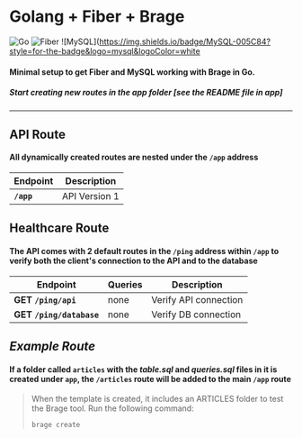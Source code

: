 # **Golang + Fiber + Brage**

![Go](https://img.shields.io/badge/Go-00ADD8?style=for-the-badge&logo=go&logoColor=white) ![Fiber](https://img.shields.io/badge/Fiber-000000?style=for-the-badge) ![MySQL](https://img.shields.io/badge/MySQL-005C84?style=for-the-badge&logo=mysql&logoColor=white

#### Minimal setup to get Fiber and MySQL working with Brage in Go.

##### Start creating new routes in the **_app_** folder [see the README file in app]

---

## API Route

#### All dynamically created routes are nested under the `/app` address

| Endpoint   | Description   |
| ---------- | ------------- |
| **`/app`** | API Version 1 |

## Healthcare Route

#### The API comes with 2 default routes in the `/ping` address within `/app` to verify both the client's connection to the API and to the database

| Endpoint                 | Queries | Description           |
| ------------------------ | ------- | --------------------- |
| **GET `/ping/api`**      | none    | Verify API connection |
| **GET `/ping/database`** | none    | Verify DB connection  |

## _Example Route_

#### If a folder called `articles` with the _table.sql_ and _queries.sql_ files in it is created under `app`, the `/articles` route will be added to the main `/app` route

> When the template is created, it includes an ARTICLES folder to test the Brage tool. Run the following command:
>
> ```
> brage create
> ```
